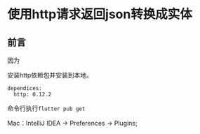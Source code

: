 # 使用http请求返回json转换成实体

## 前言
因为


安装http依赖包并安装到本地。

```
dependices:
  http: 0.12.2
```
命令行执行`flutter pub get`






Mac：IntelliJ IDEA -> Preferences -> Plugins;